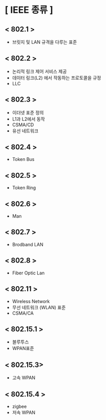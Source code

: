 # [ IEEE 종류 ]

## < 802.1 >

- 브릿지 및 LAN 규격을 다루는 표준 

## < 802.2 >

- 논리적 링크 제어 서비스 제공
- 데이터 링크(L2) 에서 작동하는 프로토콜을 규정 
- LLC

## < 802.3 >

- 이더넷 표준 정의 
- L1과 L2에서 동작
- CSMA/CD
- 유선 네트워크 

## < 802.4 >

- Token Bus 

## < 802.5 >

- Token Ring 

## < 802.6 >

- Man

## < 802.7 >

- Brodband LAN 

## < 802.8 >

- Fiber Optic Lan 

## < 802.11 > 

- Wireless Network 
- 무선 네트워크 (WLAN) 표준 
- CSMA/CA 

## < 802.15.1 >

- 블루투스
- WPAN표준

## < 802.15.3>

- 고속 WPAN

## < 802.15.4 >

- zigbee
- 저속 WPAN